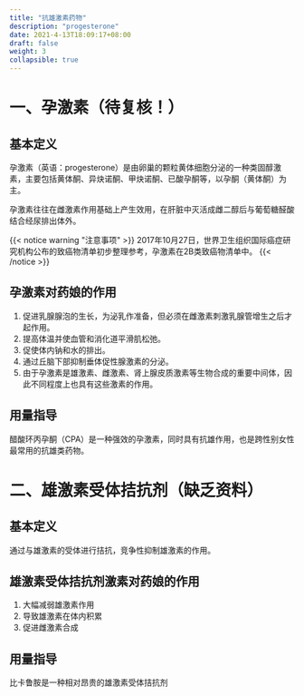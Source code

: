 ```yaml
---
title: "抗雄激素药物"
description: "progesterone"
date: 2021-4-13T18:09:17+08:00
draft: false
weight: 3
collapsible: true
---
```


# 一、孕激素（待复核！）

## 基本定义
孕激素（英语：progesterone）是由卵巢的颗粒黄体细胞分泌的一种类固醇激素，主要包括黄体酮、异炔诺酮、甲炔诺酮、已酸孕酮等，以孕酮（黄体酮）为主。

孕激素往往在雌激素作用基础上产生效用，在肝脏中灭活成雌二醇后与葡萄糖醛酸结合经尿排出体外。

{{< notice warning "注意事项" >}}
2017年10月27日，世界卫生组织国际癌症研究机构公布的致癌物清单初步整理参考，孕激素在2B类致癌物清单中。
{{< /notice >}}

## 孕激素对药娘的作用
1. 促进乳腺腺泡的生长，为泌乳作准备，但必须在雌激素刺激乳腺管增生之后才起作用。
2. 提高体温并使血管和消化道平滑肌松弛。
3. 促使体内钠和水的排出。
4. 通过丘脑下部抑制垂体促性腺激素的分泌。
5. 由于孕激素是雄激素、雌激素、肾上腺皮质激素等生物合成的重要中间体，因此不同程度上也具有这些激素的作用。

## 用量指导
醋酸环丙孕酮（CPA）是一种强效的孕激素，同时具有抗雄作用，也是跨性别女性最常用的抗雄类药物。

# 二、雄激素受体拮抗剂（缺乏资料）

## 基本定义
通过与雄激素的受体进行拮抗，竞争性抑制雄激素的作用。

## 雄激素受体拮抗剂激素对药娘的作用
1. 大幅减弱雄激素作用
2. 导致雄激素在体内积累
3. 促进雌激素合成

## 用量指导
比卡鲁胺是一种相对昂贵的雄激素受体拮抗剂